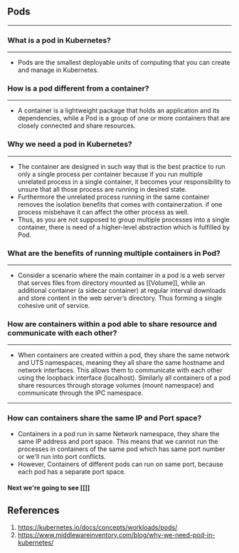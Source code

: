## Pods

---
### What is a pod in Kubernetes?
---
-   Pods are the smallest deployable units of computing that you can create and manage in Kubernetes.

### How is a pod different from a container?
---
- A container is a lightweight package that holds an application and its dependencies, while a Pod is a group of one or more containers that are closely connected and share resources.
### Why we need a pod in Kubernetes?
---
- The container are designed in such way that is the best practice to run only a single process per container because if you run multiple unrelated process in a single container, it becomes your responsibility to unsure that all those process are running in desired state. 
- Furthermore the unrelated process running in the same container removes the isolation benefits that comes with containerzation. if one process misbehave it can affect the other process as well.
- Thus, as you are not supposed to group multiple processes into a single container, there is need of a higher-level abstraction which is fulfilled by Pod.
### What are the benefits of running multiple containers in Pod? 
---
- Consider a scenario where the main container in a pod is a web server that serves files from
directory mounted as [[Volume]], while an additional container (a sidecar container) at regular interval downloads and store content in the web server’s directory. Thus forming a single cohesive unit of service. 

### How are containers within a pod able to share resource and communicate with each other?
---
- When containers are created within a pod, they share the same network and UTS namespaces, meaning they all share the same hostname and network interfaces. This allows them to communicate with each other using the loopback interface (localhost). Similarly all containers of a pod share resources through storage volumes (mount namespace) and communicate through the IPC namespace.
---
### How can containers share the same IP and Port space?
- Containers in a pod run in same Network namespace, they share the same IP address and port space. This means that we cannot run the processes in containers of the same pod which has same port number or we'll run into port conflicts.
- However, Containers of different pods can run on same port, because each pod has a separate port space. 

#### Next we're going to see [[]]
## References
1. https://kubernetes.io/docs/concepts/workloads/pods/
2. https://www.middlewareinventory.com/blog/why-we-need-pod-in-kubernetes/